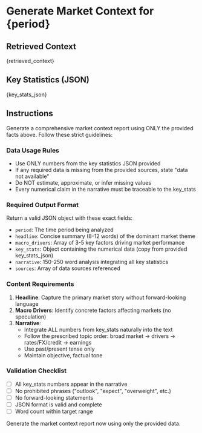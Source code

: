 # Generate Market Context for {period}

## Retrieved Context
{retrieved_context}

## Key Statistics (JSON)
{key_stats_json}

## Instructions

Generate a comprehensive market context report using ONLY the provided facts above. Follow these strict guidelines:

### Data Usage Rules
- Use ONLY numbers from the key statistics JSON provided
- If any required data is missing from the provided sources, state "data not available"
- Do NOT estimate, approximate, or infer missing values
- Every numerical claim in the narrative must be traceable to the key_stats

### Required Output Format
Return a valid JSON object with these exact fields:
- `period`: The time period being analyzed
- `headline`: Concise summary (8-12 words) of the dominant market theme
- `macro_drivers`: Array of 3-5 key factors driving market performance
- `key_stats`: Object containing the numerical data (copy from provided key_stats_json)
- `narrative`: 150-250 word analysis integrating all key statistics
- `sources`: Array of data sources referenced

### Content Requirements
1. **Headline**: Capture the primary market story without forward-looking language
2. **Macro Drivers**: Identify concrete factors affecting markets (no speculation)
3. **Narrative**: 
   - Integrate ALL numbers from key_stats naturally into the text
   - Follow the prescribed topic order: broad market → drivers → rates/FX/credit → earnings
   - Use past/present tense only
   - Maintain objective, factual tone

### Validation Checklist
- [ ] All key_stats numbers appear in the narrative
- [ ] No prohibited phrases ("outlook", "expect", "overweight", etc.)
- [ ] No forward-looking statements
- [ ] JSON format is valid and complete
- [ ] Word count within target range

Generate the market context report now using only the provided data.